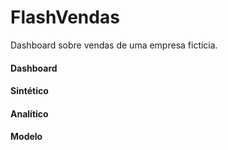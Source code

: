 # FlashVendas
Dashboard sobre vendas de uma empresa fictícia.

#### **Dashboard**


#### **Sintético**


#### **Analítico**


#### **Modelo**

